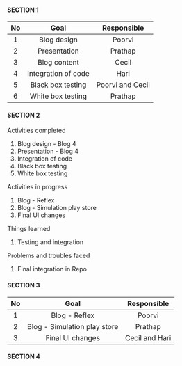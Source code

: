 #### SECTION 1 

| No | Goal  | Responsible  |
| :-----: | :-: | :-: |
| 1 | Blog design |  Poorvi |
| 2 | Presentation |  Prathap  |
| 3 | Blog content |  Cecil  |
| 4 | Integration of code |  Hari |
| 5 | Black box testing |  Poorvi and Cecil |
| 6 | White box testing |  Prathap  |

#### SECTION 2 

Activities completed


1. Blog design  - Blog 4 
2. Presentation - Blog 4  
3. Integration of code
4. Black box testing
5. White box testing 

Activities in progress 

1. Blog - Reflex
2. Blog - Simulation play store 
3. Final UI changes 

Things learned   

1. Testing and integration

Problems and troubles faced

1. Final integration in Repo 

#### SECTION 3 

| No | Goal  | Responsible  |
| :-----: | :-: | :-: |
| 1 | Blog - Reflex |  Poorvi |
| 2 | Blog - Simulation play store |  Prathap  |
| 3 | Final UI changes  |  Cecil and Hari  |

#### SECTION 4 


